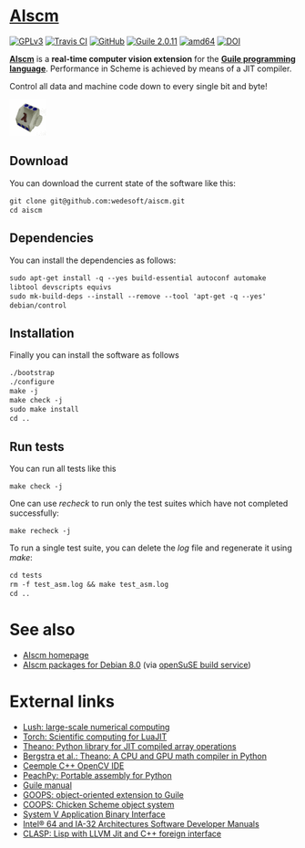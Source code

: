 # [AIscm][1]

[![GPLv3](https://img.shields.io/github/license/wedesoft/aiscm.png)](https://www.gnu.org/copyleft/gpl.html) [![Travis CI](https://travis-ci.org/wedesoft/aiscm.png?branch=master)](https://travis-ci.org/wedesoft/aiscm) [![GitHub](https://img.shields.io/github/release/wedesoft/aiscm.png)](https://github.com/wedesoft/aiscm/releases) [![Guile 2.0.11](http://img.shields.io/badge/Guile-2.0.11-yellow.png)](http://www.gnu.org/software/guile) [![amd64](http://img.shields.io/badge/architecture-amd64-lightgrey.png)](https://en.wikipedia.org/wiki/X86-64) [![DOI](https://zenodo.org/badge/doi/10.5281/zenodo.60570.svg)](http://dx.doi.org/10.5281/zenodo.60570)

[**AIscm**][1] is a **real-time computer vision extension** for the [**Guile programming language**][2].
Performance in Scheme is achieved by means of a JIT compiler.

Control all data and machine code down to every single bit and byte!

![](doc/aiscm.gif "AIscm")

## Download

You can download the current state of the software like this:

```Shell
git clone git@github.com:wedesoft/aiscm.git
cd aiscm
```

## Dependencies

You can install the dependencies as follows:

```Shell
sudo apt-get install -q --yes build-essential autoconf automake libtool devscripts equivs
sudo mk-build-deps --install --remove --tool 'apt-get -q --yes' debian/control
```

## Installation

Finally you can install the software as follows

```Shell
./bootstrap
./configure
make -j
make check -j
sudo make install
cd ..
```

## Run tests

You can run all tests like this

```Shell
make check -j
```

One can use *recheck* to run only the test suites which have not completed successfully:

```Shell
make recheck -j
```

To run a single test suite, you can delete the *log* file and regenerate it using *make*:

```Shell
cd tests
rm -f test_asm.log && make test_asm.log
cd ..
```

# See also

* [AIscm homepage][1]
* [AIscm packages for Debian 8.0][3] (via [openSuSE build service][6])

# External links

* [Lush: large-scale numerical computing](http://lush.sourceforge.net/)
* [Torch: Scientific computing for LuaJIT](http://torch.ch/)
* [Theano: Python library for JIT compiled array operations](http://deeplearning.net/software/theano/)
* [Bergstra et al.: Theano: A CPU and GPU math compiler in Python][5]
* [Ceemple C++ OpenCV IDE](http://www.ceemple.com/)
* [PeachPy: Portable assembly for Python](https://github.com/Maratyszcza/PeachPy)
* [Guile manual](http://www.gnu.org/software/guile/manual/)
* [GOOPS: object-oriented extension to Guile](https://www.gnu.org/software/goops/)
* [COOPS: Chicken Scheme object system](http://wiki.call-cc.org/eggref/4/coops)
* [System V Application Binary Interface](http://www.x86-64.org/documentation/abi.pdf)
* [Intel® 64 and IA-32 Architectures Software Developer Manuals](http://www.intel.com/content/www/us/en/processors/architectures-software-developer-manuals.html)
* [CLASP: Lisp with LLVM Jit and C++ foreign interface](https://github.com/drmeister/clasp)

[1]: http://wedesoft.github.io/aiscm/ "AIscm"
[2]: http://www.gnu.org/software/guile/ "Guile programming language"
[3]: http://software.opensuse.org/download.html?project=home%3Awedesoft&package=aiscm "AIscm Debian package"
[4]: https://github.com/wedesoft/aiscm/releases "AIscm source releases"
[5]: http://www.iro.umontreal.ca/~lisa/pointeurs/theano_scipy2010.pdf "Theano paper"
[6]: https://build.opensuse.org/package/show/home:wedesoft/aiscm "openSuSE AIscm build"
